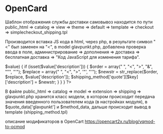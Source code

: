 # OpenCard

Шаблон отображения службы доставки самовывоз находится по пути public_html => catalog => view => theme => default => template => checkout => simplecheckout_shipping.tpl
 
Производится вставка JS кода в html, через php, в результате символ "<" был заменен на "&lt;",
в model glavpunkt.php, добавлена проверка ввода в поле, администрирование => дополнения => доставка => бесплатная доставка => "Код JavaScript для изменения тарифа".

<?php
if (isset($shipping_method['quote'])) {
    foreach ($shipping_method['quote'] as $key => $value) {
        if (isset($value['description'])) {
            $order   = array("&nbsp;", "&lt;", "&gt;", "&amp;", "&quot;", "&apos;");
            $replace = array(" ", "<", ">", '"', "'");
            $newstr = str_replace($order, $replace, $value['description']);
            $shipping_method['quote'][$key]['description'] = $newstr;
        }
    }
}
?>

В файле public_html => catalog => model => extension => shipping => glavpunkt.php хранится класс модели, в котором происходит передача значения введенного пользователем кода (в настройках модуля), в $quote_data['glavpunkt'] и $method_data, дальше происходит вывод в template (shipping_method.tpl)

описание модификаторов в OpenCart
https://opencart2x.ru/blog/vqmod-to-ocmod
